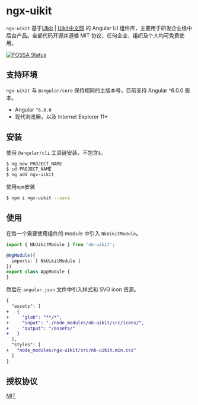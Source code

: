 # ngx-uikit

`ngx-uikit` 基于[UIkit](https://getuikit.com/)  | [UIkit中文网](http://getuikit.work/) 的 Angular UI 组件库，主要用于研发企业级中后台产品。全部代码开源并遵循 MIT 协议，任何企业、组织及个人均可免费使用。

[![FOSSA Status](https://app.fossa.com/api/projects/git%2Bgithub.com%2FNG-ZORRO%2Fng-zorro-antd.svg?type=shield)](https://app.fossa.com/projects/git%2Bgithub.com%2FNG-ZORRO%2Fng-zorro-antd?ref=badge_shield)

## 支持环境

`ngx-uikit` 与 `@angular/core` 保持相同的主版本号，目前支持 Angular ^6.0.0 版本。

- Angular `^6.0.0`
- 现代浏览器，以及 Internet Explorer 11+


## 安装

使用 `@angular/cli` 工具链安装，不包含`$`。

```bash
$ ng new PROJECT_NAME
$ cd PROJECT_NAME
$ ng add ngx-uikit
```

使用`npm`安装

```bash
$ npm i ngx-uikit --save
```

## 使用

在每一个需要使用组件的 module 中引入 `NkUikitModule`。

```ts
import { NkUikitModule } from 'nk-uikit';

@NgModule({
  imports: [ NkUikitModule ]
})
export class AppModule {
}
```

然后在 `angular.json` 文件中引入样式和 SVG icon 资源。

```diff
{
  "assets": [
+   {
+     "glob": "**/*",
+     "input": "./node_modules/nk-uikit/src/icons/",
+     "output": "/assets/"
+   }
  ],
  "styles": [
+   "node_modules/ngx-uikit/src/nk-uikit.min.css"
  ]
}
```

## 授权协议

[MIT](https://github.com/NG-ZORRO/ng-zorro-antd/blob/master/LICENSE)
